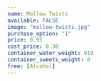 ```yaml
---
name: Mallow Twists
available: FALSE
image: "mallow-twists.jpg"
purchase_option: "1"
price: 0.95
cost_price: 0.38
container_water_weight: 919
container_sweets_weight: 0
free: [Alcohol]
---
```

